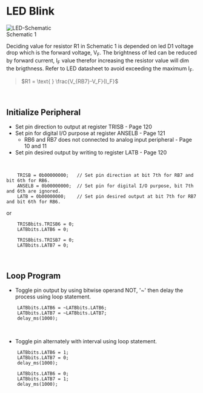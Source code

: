 # LED Blink
![LED-Schematic](https://github.com/user-attachments/assets/96a027a4-b688-44f0-92b1-194a3af776bf)
<br/>
Schematic 1
<br/>

Deciding value for resistor R1 in Schematic 1 is depended on led D1 voltage drop which is the forward voltage, V<sub>F</sub>.
The brightness of led can be reduced by forward current, I<sub>F</sub> value therefor increasing the resistor value will dim the brigthness.
Refer to LED datasheet to avoid exceeding the maximum I<sub>F</sub>.
>$R1 = \text{ } \frac{V_{RB7}-V_F}{I_F}$
<br/>

## Initialize Peripheral
* Set pin direction to output at register TRISB - Page 120
* Set pin for digital I/O purpose at register ANSELB - Page 121
  - RB6 and RB7 does not connected to analog input peripheral - Page 10 and 11
* Set pin desired output by writing to register LATB - Page 120
<br/>

```
    TRISB = 0b00000000;   // Set pin direction at bit 7th for RB7 and bit 6th for RB6.
    ANSELB = 0b00000000;  // Set pin for digital I/O purpose, bit 7th and 6th are ignored.
    LATB = 0b00000000;    // Set pin desired output at bit 7th for RB7 and bit 6th for RB6.
```
or
```
    TRISBbits.TRISB6 = 0;
    LATBbits.LATB6 = 0;
    
    TRISBbits.TRISB7 = 0;
    LATBbits.LATB7 = 0;
```
<br/>

## Loop Program
* Toggle pin output by using bitwise operand NOT, '~' then delay the process using loop statement.
```
    LATBbits.LATB6 = ~LATBbits.LATB6;
    LATBbits.LATB7 = ~LATBbits.LATB7;
    delay_ms(1000);
```
<br/>

* Toggle pin alternately with interval using loop statement.
```
    LATBbits.LATB6 = 1;
    LATBbits.LATB7 = 0;
    delay_ms(1000);
    
    LATBbits.LATB6 = 0;
    LATBbits.LATB7 = 1;
    delay_ms(1000);
```
<br/>
